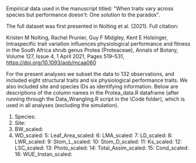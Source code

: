 Empirical data used in the manuscript titled: "When traits vary across species but performance doesn't: One solution to the paradox".

The full dataset was first presented in Nolting et al. (2021). Full citation:

Kristen M Nolting, Rachel Prunier, Guy F Midgley, Kent E Holsinger, Intraspecific trait variation influences physiological performance and fitness in the South Africa shrub genus Protea (Proteaceae), Annals of Botany, Volume 127, Issue 4, 1 April 2021, Pages 519–531, https://doi.org/10.1093/aob/mcaa060

For the present analyses we subset the data to 132 observations, and included eight structural traits and six physiological performance traits. We also included site and species IDs as identifying information. Below are descriptions of the column names in the Protea_data.R dataframe (after running through the Data_Wrangling.R script in the \Code folder), which is used in all analyses (excluding the simulation).

1. Species:
2. Site:
3. BW_scaled:
4. WD_scaled:
5: Leaf_Area_scaled:
6: LMA_scaled:
7: LD_scaled:
8: LWR_scaled:
9: Stom_L_scaled:
10: Stom_D_scaled:
11: Ks_scaled:
12: LSC_scaled:
13: Photo_scaled:
14: Total_Assim_scaled:
15: Cond_scaled:
16: WUE_Instan_scaled:

